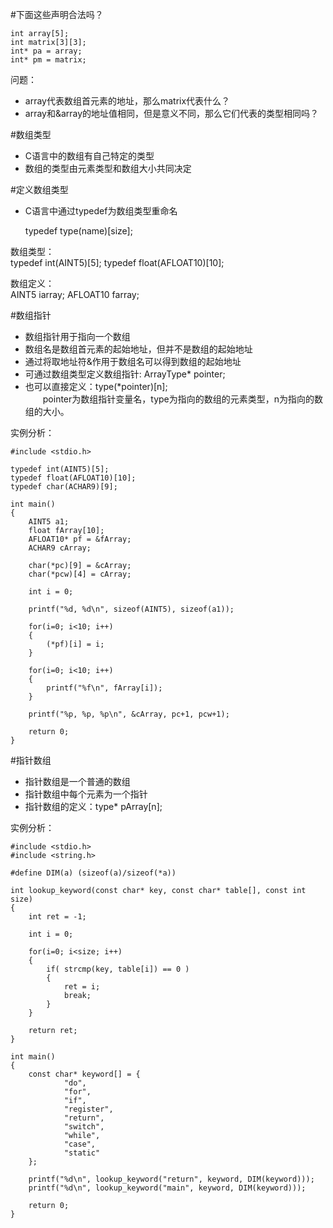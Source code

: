 #下面这些声明合法吗？
	
	int array[5];
	int matrix[3][3];
	int* pa = array;
	int* pm = matrix;

问题：

* array代表数组首元素的地址，那么matrix代表什么？
* array和&array的地址值相同，但是意义不同，那么它们代表的类型相同吗？


#数组类型

* C语言中的数组有自己特定的类型
* 数组的类型由元素类型和数组大小共同决定

#定义数组类型
* C语言中通过typedef为数组类型重命名

	typedef type(name)[size];

数组类型：  
	typedef int(AINT5)[5];
	typedef float(AFLOAT10)[10];

数组定义：  
	AINT5 iarray;
	AFLOAT10 farray;


#数组指针
* 数组指针用于指向一个数组
* 数组名是数组首元素的起始地址，但并不是数组的起始地址
* 通过将取地址符&作用于数组名可以得到数组的起始地址
* 可通过数组类型定义数组指针: ArrayType* pointer;
* 也可以直接定义：type(*pointer)[n];   
&emsp;&emsp;pointer为数组指针变量名，type为指向的数组的元素类型，n为指向的数组的大小。  

实例分析：

	#include <stdio.h>
	
	typedef int(AINT5)[5];
	typedef float(AFLOAT10)[10];
	typedef char(ACHAR9)[9];
	
	int main()
	{
	    AINT5 a1;
	    float fArray[10];
	    AFLOAT10* pf = &fArray;
	    ACHAR9 cArray;
	
	    char(*pc)[9] = &cArray;
	    char(*pcw)[4] = cArray;
	    
	    int i = 0;
	    
	    printf("%d, %d\n", sizeof(AINT5), sizeof(a1));
	    
	    for(i=0; i<10; i++)
	    {
	        (*pf)[i] = i;
	    }
	    
	    for(i=0; i<10; i++)
	    {
	        printf("%f\n", fArray[i]);
	    }
	    
	    printf("%p, %p, %p\n", &cArray, pc+1, pcw+1);
	
	    return 0;
	}

#指针数组
* 指针数组是一个普通的数组
* 指针数组中每个元素为一个指针
* 指针数组的定义：type* pArray[n];

实例分析：
	
	#include <stdio.h>
	#include <string.h>
	
	#define DIM(a) (sizeof(a)/sizeof(*a))
	
	int lookup_keyword(const char* key, const char* table[], const int size)
	{
	    int ret = -1;
	    
	    int i = 0;
	    
	    for(i=0; i<size; i++)
	    {
	        if( strcmp(key, table[i]) == 0 )
	        {
	            ret = i;
	            break;
	        }
	    }
	    
	    return ret;
	}
	
	int main()
	{
	    const char* keyword[] = {
	            "do",
	            "for",
	            "if",
	            "register",
	            "return",
	            "switch",
	            "while",
	            "case",
	            "static"
	    };
	    
	    printf("%d\n", lookup_keyword("return", keyword, DIM(keyword)));
	    printf("%d\n", lookup_keyword("main", keyword, DIM(keyword)));
	
	    return 0;
	}


